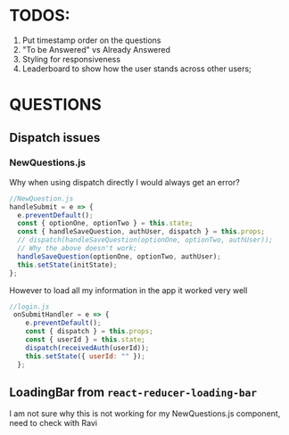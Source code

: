 # TODOS: 
1. Put timestamp order on the questions
2. "To be Answered" vs Already Answered
3. Styling for responsiveness 
4. Leaderboard to show how the user stands across other users;


# QUESTIONS

## Dispatch issues

### NewQuestions.js

Why when using dispatch directly I would always get an error?

```js
//NewQuestion.js
handleSubmit = e => {
  e.preventDefault();
  const { optionOne, optionTwo } = this.state;
  const { handleSaveQuestion, authUser, dispatch } = this.props;
  // dispatch(handleSaveQuestion(optionOne, optionTwo, authUser));
  // Why the above doesn't work;
  handleSaveQuestion(optionOne, optionTwo, authUser);
  this.setState(initState);
};
```

However to load all my information in the app it worked very well

```js
//login.js
 onSubmitHandler = e => {
    e.preventDefault();
    const { dispatch } = this.props;
    const { userId } = this.state;
    dispatch(receivedAuth(userId));
    this.setState({ userId: "" });
  };
```


## LoadingBar from `react-reducer-loading-bar`

I am not sure why this is not working for my NewQuestions.js component, need to check with Ravi